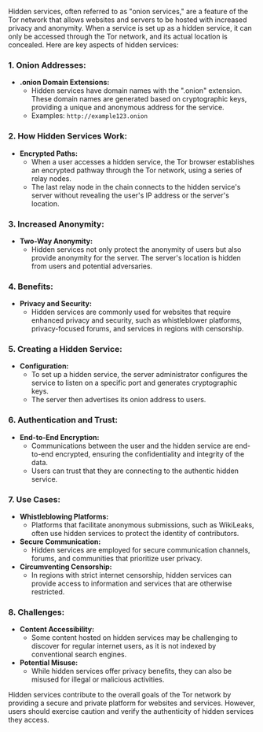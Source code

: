 Hidden services, often referred to as "onion services," are a feature of the Tor network that allows websites and servers to be hosted with increased privacy and anonymity. When a service is set up as a hidden service, it can only be accessed through the Tor network, and its actual location is concealed. Here are key aspects of hidden services:

### 1. **Onion Addresses:**
   - **.onion Domain Extensions:**
     - Hidden services have domain names with the ".onion" extension. These domain names are generated based on cryptographic keys, providing a unique and anonymous address for the service.
     - Examples: `http://example123.onion`

### 2. **How Hidden Services Work:**
   - **Encrypted Paths:**
     - When a user accesses a hidden service, the Tor browser establishes an encrypted pathway through the Tor network, using a series of relay nodes.
     - The last relay node in the chain connects to the hidden service's server without revealing the user's IP address or the server's location.

### 3. **Increased Anonymity:**
   - **Two-Way Anonymity:**
     - Hidden services not only protect the anonymity of users but also provide anonymity for the server. The server's location is hidden from users and potential adversaries.

### 4. **Benefits:**
   - **Privacy and Security:**
     - Hidden services are commonly used for websites that require enhanced privacy and security, such as whistleblower platforms, privacy-focused forums, and services in regions with censorship.

### 5. **Creating a Hidden Service:**
   - **Configuration:**
     - To set up a hidden service, the server administrator configures the service to listen on a specific port and generates cryptographic keys.
     - The server then advertises its onion address to users.

### 6. **Authentication and Trust:**
   - **End-to-End Encryption:**
     - Communications between the user and the hidden service are end-to-end encrypted, ensuring the confidentiality and integrity of the data.
     - Users can trust that they are connecting to the authentic hidden service.

### 7. **Use Cases:**
   - **Whistleblowing Platforms:**
     - Platforms that facilitate anonymous submissions, such as WikiLeaks, often use hidden services to protect the identity of contributors.
   - **Secure Communication:**
     - Hidden services are employed for secure communication channels, forums, and communities that prioritize user privacy.
   - **Circumventing Censorship:**
     - In regions with strict internet censorship, hidden services can provide access to information and services that are otherwise restricted.

### 8. **Challenges:**
   - **Content Accessibility:**
     - Some content hosted on hidden services may be challenging to discover for regular internet users, as it is not indexed by conventional search engines.
   - **Potential Misuse:**
     - While hidden services offer privacy benefits, they can also be misused for illegal or malicious activities.

Hidden services contribute to the overall goals of the Tor network by providing a secure and private platform for websites and services. However, users should exercise caution and verify the authenticity of hidden services they access.
